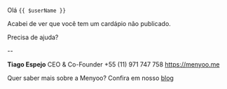 Olá `{{ $userName }}`

Acabei de ver que você tem um cardápio não publicado.

Precisa de ajuda?

--

**Tiago Espejo**
CEO & Co-Founder
+55 (11) 971 747 758
https://menyoo.me

Quer saber mais sobre a Menyoo? Confira em nosso [blog](https://blog.menyoo.me/?utm_source=email&utm_medium=footer_link&utm_campaign=unpublish_menu)
